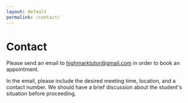 ```yaml
---
layout: default
permalink: /contact/
---
```

# Contact

Please send an email to highmarktutor@gmail.com in order to book an appointment.
    
In the email, please include the desired meeting time, location, and a contact number. We should have a brief discussion about the student's situation before proceeding.
